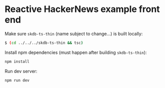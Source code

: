 # Reactive HackerNews example front end

Make sure `skdb-ts-thin` (name subject to change...) is built locally:
```bash
$ (cd ../../../skdb-ts-thin && tsc)
```

Install npm dependencies (must happen after building `skdb-ts-thin`):
```bash
npm install
```

Run dev server:
```bash
npm run dev
```
